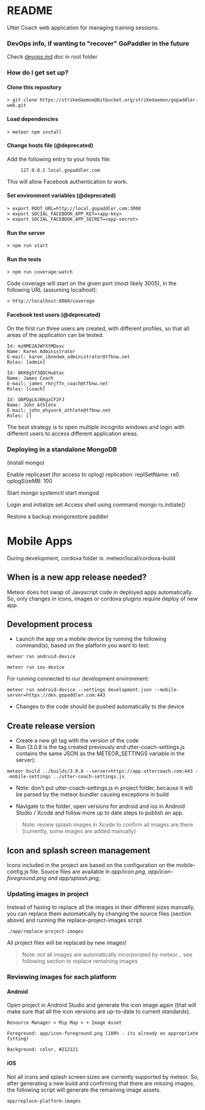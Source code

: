 # README #

Utter Coach web application for managing training sessions.

### DevOps info, if wanting to "recover" GoPaddler in the future ###

Check [devops.md](https://github.com/crucial-algorithm/uttercoach/blob/main/devops.md) doc in root folder

### How do I get set up? ###

#### Clone this repository

    > git clone https://strikedaemon@bitbucket.org/strikedaemon/gopaddler-web.git

#### Load dependencies

    > meteor npm install

#### Change hosts file (@deprecated)

Add the following entry to your hosts file:

         127.0.0.1 local.gopaddler.com

This will allow Facebook authentication to work.

#### Set environment variables (@deprecated)

    > export ROOT_URL=http://local.gopaddler.com:3000
    > export SOCIAL_FACEBOOK_APP_KEY=<app-key>
    > export SOCIAL_FACEBOOK_APP_SECRET=<app-secret>

#### Run the server

    > npm run start

#### Run the tests

    > npm run coverage:watch 

Code coverage will start on the given port (most likely 3005), in the following URL (assuming localhost):

    > http://localhost:8080/coverage 


#### Facebook test users (@deprecated)

On the first run three users are created, with different profiles, so that all areas of the application can be tested.

```
Id: mzNME2AJWYXtMDoxc
Name: Karen Administrator
E-mail: karen_ibnedwm_administrator@tfbnw.net
Roles: [admin]
```
```
Id: 8KK8g5Y3QDCHu6tac
Name: James Coach
E-mail: james_rknjffn_coach@tfbnw.net
Roles: [coach]
```
```
Id: Q8PQgL6J6KgzCF2FJ
Name: John Athlete
E-mail: john_ehyxnrk_athlete@tfbnw.net
Roles: []
```

The best strategy is to open multiple incognito windows and login with different users to access different application areas.

### Deploying in a standalone MongoDB ###
(install mongo)

Enable replicaset (for access to oplog)
   replication:
      replSetName: rs0
      oplogSizeMB: 100

Start mongo
    systemctl start mongod

Login and initialize set
    Access shell using command mongo
    rs.initiate()

Restore a backup
    mongorestore paddler

# Mobile Apps #
During development, cordova folder is .meteor/local/cordova-build
 

## When is a new app release needed? ##
Meteor does hot swap of Javascript code in deployed apps automatically. So, only changes in icons, images or cordova 
plugins require deploy of new app.

## Development process ##
- Launch the app on a mobile device by running the following command(s), based on the platform you want to test:

`meteor run android-device`

`meteor run ios-device`

For running connected to our development environment:

`meteor run android-device --settings development.json --mobile-server=https://dev.gopaddler.com:443`

- Changes to the code should be pushed automatically to the device 

## Create release version ##
- Create a new git tag with the version of the code
- Run (3.0.8 is the tag created previously and utter-coach-settings.js contains the same JSON as the METEOR_SETTINGS variable in the server):

`meteor build ../builds/3.0.8 --server=https://app.uttercoach.com:443 --mobile-settings ../utter-coach-settings.js`

- Note: don't put utter-coach-settings.js in project folder, because it will be parsed by the meteor bundler causing exceptions in build

- Navigate to the folder, open versions for android and ios in Android Studio / Xcode and follow 
more up to date steps to publish an app.

> Note: review splash images in Xcode to confirm all images are there (currently, some images are added manually)

## Icon and splash screen management ##
Icons included in the project are based on the configuration on the mobile-config.js file. 
Source files are available in *app/icon.png, app/icon-foreground.png and app/splash.png*;

### Updating images in project ###
Instead of having to replace all the images in their different sizes manually, you can replace them automatically by 
changing the source files (section above) and running the replace-project-images script

`./app/replace-project-images`

All project files will be replaced by new images!

> Note: not all images are automatically incorporated by meteor... see following section to replace remaining images

### Reviewing images for each platform ###
#### Android ### 
Open project in Android Studio and generate the icon image again (that will make sure that all the icon versions are up-to-date to current standards).

`Resource Manager > Mip Map > + Image Asset `

`Foreground: app/icon-foreground.png (100% - its already on appropriate fitting)`

`Background: color, #212121`

#### iOS ###
Not all icons and splash screen sizes are currently supported by meteor. So, after generating a new build 
and confirming that there are missing images, the following script will generate the remaining image assets.

`app/replace-platform-images`
